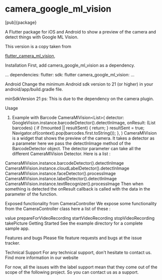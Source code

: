 # camera_google_ml_vision

[pub]{package}

A Flutter package for iOS and Android to show a preview of the camera and detect things with Google ML Vision.

This version is a copy taken from

 [flutter_camera_ml_vision](https://pub.dev/packages/flutter_camera_ml_vision),

Installation
First, add camera_google_ml_vision as a dependency.

...
dependencies:
  flutter:
    sdk: flutter
  camera_google_ml_vision: 
...

Android
Change the minimum Android sdk version to 21 (or higher) in your android/app/build.gradle file.

minSdkVersion 21
ps: This is due to the dependency on the camera plugin.


 
Usage
1. Example with Barcode
CameraMlVision<List<Barcode>>(
  detector: GoogleVision.instance.barcodeDetector().detectInImage,
  onResult: (List<Barcode> barcodes) {
    if (!mounted || resultSent) {
      return;
    }
    resultSent = true;
    Navigator.of(context).pop<Barcode>(barcodes.first.toString());
  },
)
CameraMlVision is a widget that shows the preview of the camera. It takes a detector as a parameter here we pass the detectInImage method of the BarcodeDetector object. The detector parameter can take all the different CameraMlVision Detector. Here is a list :

CameraMlVision.instance.barcodeDetector().detectInImage
CameraMlVision.instance.cloudLabelDetector().detectInImage
CameraMlVision.instance.faceDetector().processImage
CameraMlVision.instance.labelDetector().detectInImage
CameraMlVision.instance.textRecognizer().processImage
Then when something is detected the onResult callback is called with the data in the parameter of the function.

Exposed functionality from CameraController
We expose some functionality from the CameraController class here a list of these :

value
prepareForVideoRecording
startVideoRecording
stopVideoRecording
takePicture
Getting Started
See the example directory for a complete sample app.

Features and bugs
Please file feature requests and bugs at the issue tracker.

Technical Support
For any technical support, don't hesitate to contact us. Find more information in our website

For now, all the issues with the label support mean that they come out of the scope of the following project. So you can contact us as a support.